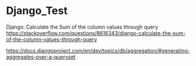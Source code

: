 # Django_Test

Django: Calculate the Sum of the column values through query
https://stackoverflow.com/questions/8616343/django-calculate-the-sum-of-the-column-values-through-query

https://docs.djangoproject.com/en/dev/topics/db/aggregation/#generating-aggregates-over-a-queryset
